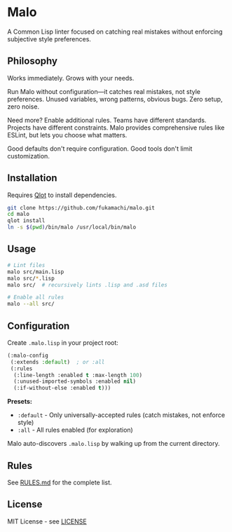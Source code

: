 # Malo

A Common Lisp linter focused on catching real mistakes without enforcing subjective style preferences.

## Philosophy

Works immediately. Grows with your needs.

Run Malo without configuration—it catches real mistakes, not style preferences.
Unused variables, wrong patterns, obvious bugs. Zero setup, zero noise.

Need more? Enable additional rules. Teams have different standards. Projects
have different constraints. Malo provides comprehensive rules like ESLint,
but lets you choose what matters.

Good defaults don't require configuration. Good tools don't limit customization.

## Installation

Requires [Qlot](https://github.com/fukamachi/qlot) to install dependencies.

```bash
git clone https://github.com/fukamachi/malo.git
cd malo
qlot install
ln -s $(pwd)/bin/malo /usr/local/bin/malo
```

## Usage

```bash
# Lint files
malo src/main.lisp
malo src/*.lisp
malo src/  # recursively lints .lisp and .asd files

# Enable all rules
malo --all src/
```

## Configuration

Create `.malo.lisp` in your project root:

```lisp
(:malo-config
 (:extends :default)  ; or :all
 (:rules
  (:line-length :enabled t :max-length 100)
  (:unused-imported-symbols :enabled nil)
  (:if-without-else :enabled t)))
```

**Presets:**

- `:default` - Only universally-accepted rules (catch mistakes, not enforce style)
- `:all` - All rules enabled (for exploration)

Malo auto-discovers `.malo.lisp` by walking up from the current directory.

## Rules

See [RULES.md](RULES.md) for the complete list.

## License

MIT License - see [LICENSE](LICENSE)
